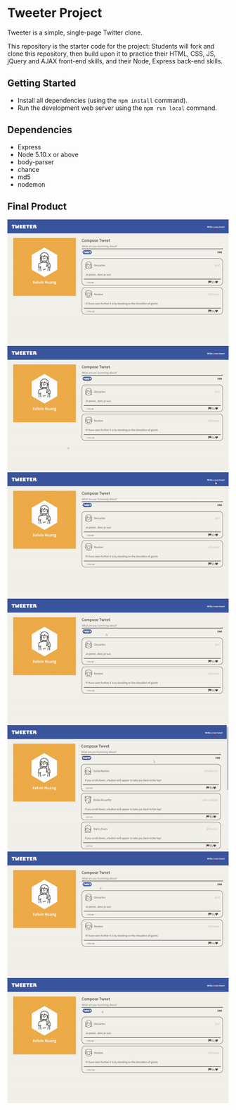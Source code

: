 # Tweeter Project

Tweeter is a simple, single-page Twitter clone.

This repository is the starter code for the project: Students will fork and clone this repository, then build upon it to practice their HTML, CSS, JS, jQuery and AJAX front-end skills, and their Node, Express back-end skills.

## Getting Started

- Install all dependencies (using the `npm install` command).
- Run the development web server using the `npm run local` command.

## Dependencies

- Express
- Node 5.10.x or above
- body-parser
- chance
- md5
- nodemon

## Final Product

<p align="center">
<img src="https://github.com/kelvinhuang98/tweeter/blob/master/docs/Home.gif" alt="GIF of Home Page" />
<img src="https://github.com/kelvinhuang98/tweeter/blob/master/docs/Hover-Effects.gif" alt="GIF of Hover Effects" />
<img src="https://github.com/kelvinhuang98/tweeter/blob/master/docs/Form-Toggle.gif" alt="GIF of Form Toggle" />
<img src="https://github.com/kelvinhuang98/tweeter/blob/master/docs/Submit-Tweet.gif" alt="GIF of Tweet Submission" />
<img src="https://github.com/kelvinhuang98/tweeter/blob/master/docs/Scroll-To-Top.gif" alt="GIF of Return to Top Button" />
<img src="https://github.com/kelvinhuang98/tweeter/blob/master/docs/Error1.gif" alt="GIF of Empty Tweet Submission Error Message" />
<img src="https://github.com/kelvinhuang98/tweeter/blob/master/docs/Error2.gif" alt="GIF of Exceed Maximum Characters Error Message" />
</p>
